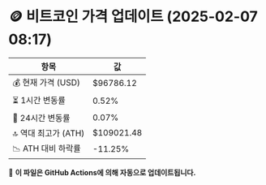 # 🪙 비트코인 가격 업데이트 (2025-02-07 08:17)

| 항목                | 값 |
|--------------------|----------------|
| 💰 현재 가격 (USD) | $96786.12 |
| ⏳ 1시간 변동률    | 0.52% |
| 📆 24시간 변동률   | 0.07% |
| 🔝 역대 최고가 (ATH) | $109021.48 |
| 📉 ATH 대비 하락률 | -11.25% |

🔄 **이 파일은 GitHub Actions에 의해 자동으로 업데이트됩니다.**

